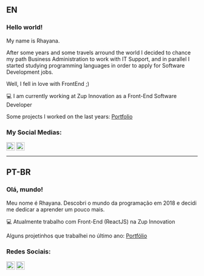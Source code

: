 ## EN

### Hello world! 

My name is Rhayana. 

After some years and some travels arround the world I decided to chance my path Business Administration to work with IT Support, and in parallel I started studying programming languages in order to apply for Software Development jobs. 

Well, I fell in love with FrontEnd ;)

💻 I am currently working at Zup Innovation as a Front-End Software Developer

Some projects I worked on the last years: [Portfolio](https://github.com/rhayana-b/portfolio)


### My Social Medias:

[<img align="center" alt="Rhayana | LinkedIn" width="22px" src="https://cdn.jsdelivr.net/npm/simple-icons@v3/icons/linkedin.svg" />][linkedin]
[<img align="center" alt="Rhayana | Instagram" width="22px" src="https://cdn.jsdelivr.net/npm/simple-icons@v3/icons/instagram.svg" />][instagram]



[instagram]: https://www.instagram.com/rhayana.b
[linkedin]: https://www.linkedin.com/in/rhayana-barbosa


------------------------------------------------------------------------------


## PT-BR

### Olá, mundo! 

Meu nome é Rhayana. Descobri o mundo da programação em 2018 e decidi me dedicar a aprender um pouco mais.

💻 Atualmente trabalho com Front-End (ReactJS) na Zup Innovation

Alguns projetinhos que trabalhei no último ano: [Portfólio](https://github.com/rhayana-b/portfolio)

### Redes Sociais:

[<img align="center" alt="Rhayana | LinkedIn" width="22px" src="https://cdn.jsdelivr.net/npm/simple-icons@v3/icons/linkedin.svg" />][linkedin]
[<img align="center" alt="Rhayana | Instagram" width="22px" src="https://cdn.jsdelivr.net/npm/simple-icons@v3/icons/instagram.svg" />][instagram]



[instagram]: https://www.instagram.com/rhayana.b
[linkedin]: https://www.linkedin.com/in/rhayana-barbosa
